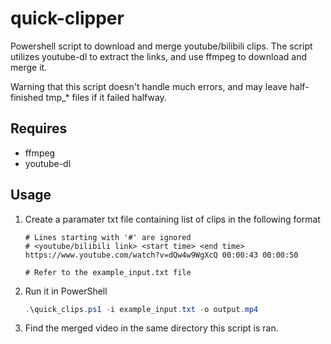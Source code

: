 # quick-clipper
Powershell script to download and merge youtube/bilibili clips. 
The script utilizes youtube-dl to extract the links, and use ffmpeg to download and merge it.

Warning that this script doesn't handle much errors, and may leave half-finished tmp_* files if it failed halfway.

## Requires
* ffmpeg
* youtube-dl

## Usage
1. Create a paramater txt file containing list of clips in the following format
    ```
    # Lines starting with '#' are ignored
    # <youtube/bilibili link> <start time> <end time>
    https://www.youtube.com/watch?v=dQw4w9WgXcQ 00:00:43 00:00:50

    # Refer to the example_input.txt file
    ```

2. Run it in PowerShell
    ```powershell
    .\quick_clips.ps1 -i example_input.txt -o output.mp4
    ```

3. Find the merged video in the same directory this script is ran.
